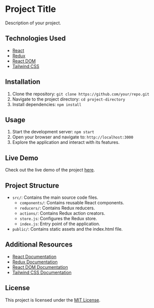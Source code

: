 # Project Title

Description of your project.

## Technologies Used

- [React](https://reactjs.org/)
- [Redux](https://redux.js.org/)
- [React DOM](https://reactjs.org/docs/react-dom.html)
- [Tailwind CSS](https://tailwindcss.com/)

## Installation

1. Clone the repository: `git clone https://github.com/your/repo.git`
2. Navigate to the project directory: `cd project-directory`
3. Install dependencies: `npm install`

## Usage

1. Start the development server: `npm start`
2. Open your browser and navigate to: `http://localhost:3000`
3. Explore the application and interact with its features.

## Live Demo

Check out the live demo of the project [here](https://648c5f4fc98517106c9b31bc--sprightly-florentine-c9084f.netlify.app/profile).

## Project Structure

- `src/`: Contains the main source code files.
  - `components/`: Contains reusable React components.
  - `reducers/`: Contains Redux reducers.
  - `actions/`: Contains Redux action creators.
  - `store.js`: Configures the Redux store.
  - `index.js`: Entry point of the application.
- `public/`: Contains static assets and the index.html file.

## Additional Resources

- [React Documentation](https://reactjs.org/docs/getting-started.html)
- [Redux Documentation](https://redux.js.org/introduction/getting-started)
- [React DOM Documentation](https://reactjs.org/docs/react-dom.html)
- [Tailwind CSS Documentation](https://tailwindcss.com/docs)

## License

This project is licensed under the [MIT License](LICENSE).
